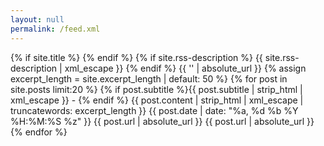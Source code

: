 ```yaml
---
layout: null
permalink: /feed.xml
---
```

<?xml version="1.0" encoding="UTF-8"?>
<rss version="2.0" xmlns:atom="http://www.w3.org/2005/Atom">
  <channel>
    {% if site.title %}
    <title>{{ site.title | xml_escape }}</title>
    {% endif %}
    {% if site.rss-description %}
    <description>{{ site.rss-description | xml_escape }}</description>
    {% endif %}
    <link>{{ '' | absolute_url }}</link>
    <atom:link href="{{ 'feed.xml' | absolute_url }}" rel="self" type="application/rss+xml" />
    {% assign excerpt_length = site.excerpt_length | default: 50 %}
    {% for post in site.posts limit:20 %}
      <item>
        <title>{{ post.title | strip_html | xml_escape }}</title>
        <description>
          {% if post.subtitle %}{{ post.subtitle | strip_html | xml_escape }} - {% endif %}
          {{ post.content | strip_html | xml_escape | truncatewords: excerpt_length }}
        </description>
        <pubDate>{{ post.date | date: "%a, %d %b %Y %H:%M:%S %z" }}</pubDate>
        <link>{{ post.url | absolute_url }}</link>
        <guid isPermaLink="true">{{ post.url | absolute_url }}</guid>
      </item>
    {% endfor %}
  </channel>
</rss>
